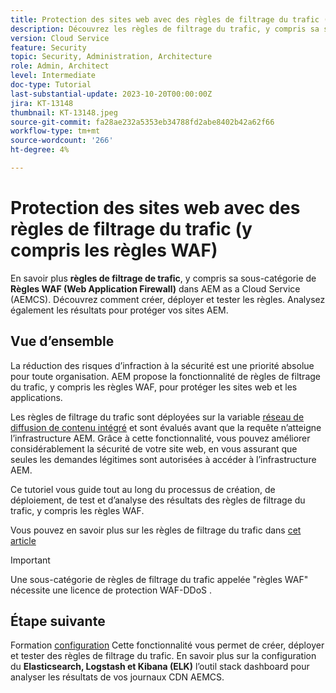 ```yaml
---
title: Protection des sites web avec des règles de filtrage du trafic (y compris les règles WAF)
description: Découvrez les règles de filtrage du trafic, y compris sa sous-catégorie de règles de pare-feu d’applications web (WAF). Comment créer, déployer et tester les règles. Analysez également les résultats pour protéger vos sites AEM.
version: Cloud Service
feature: Security
topic: Security, Administration, Architecture
role: Admin, Architect
level: Intermediate
doc-type: Tutorial
last-substantial-update: 2023-10-20T00:00:00Z
jira: KT-13148
thumbnail: KT-13148.jpeg
source-git-commit: fa28ae232a5353eb34788fd2abe8402b42a62f66
workflow-type: tm+mt
source-wordcount: '266'
ht-degree: 4%

---
```



# Protection des sites web avec des règles de filtrage du trafic (y compris les règles WAF)

En savoir plus **règles de filtrage de trafic**, y compris sa sous-catégorie de **Règles WAF (Web Application Firewall)** dans AEM as a Cloud Service (AEMCS). Découvrez comment créer, déployer et tester les règles. Analysez également les résultats pour protéger vos sites AEM.

## Vue d’ensemble

La réduction des risques d’infraction à la sécurité est une priorité absolue pour toute organisation. AEM propose la fonctionnalité de règles de filtrage du trafic, y compris les règles WAF, pour protéger les sites web et les applications.

Les règles de filtrage du trafic sont déployées sur la variable [réseau de diffusion de contenu intégré](https://experienceleague.adobe.com/docs/experience-manager-cloud-service/content/implementing/content-delivery/cdn.html?lang=fr) et sont évalués avant que la requête n’atteigne l’infrastructure AEM. Grâce à cette fonctionnalité, vous pouvez améliorer considérablement la sécurité de votre site web, en vous assurant que seules les demandes légitimes sont autorisées à accéder à l’infrastructure AEM.

Ce tutoriel vous guide tout au long du processus de création, de déploiement, de test et d’analyse des résultats des règles de filtrage du trafic, y compris les règles WAF.

Vous pouvez en savoir plus sur les règles de filtrage du trafic dans [cet article](https://experienceleague.adobe.com/docs/experience-manager-cloud-service/content/security/traffic-filter-rules-including-waf.html?lang=en)

>[!IMPORTANT]
>
> Une sous-catégorie de règles de filtrage du trafic appelée &quot;règles WAF&quot; nécessite une licence de protection WAF-DDoS .


## Étape suivante

Formation [configuration](./how-to-setup.md) Cette fonctionnalité vous permet de créer, déployer et tester des règles de filtrage du trafic. En savoir plus sur la configuration du **Elasticsearch, Logstash et Kibana (ELK)** l’outil stack dashboard pour analyser les résultats de vos journaux CDN AEMCS.



